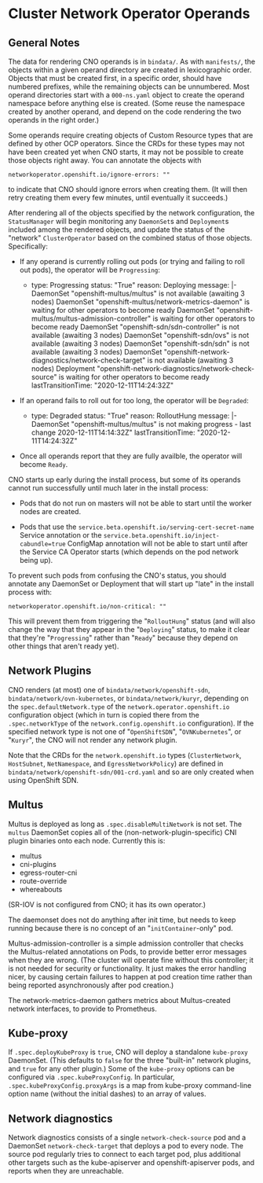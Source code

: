 # Cluster Network Operator Operands

## General Notes

The data for rendering CNO operands is in `bindata/`. As with
`manifests/`, the objects within a given operand directory are created
in lexicographic order. Objects that must be created first, in a
specific order, should have numbered prefixes, while the remaining
objects can be unnumbered. Most operand directories start with a
`000-ns.yaml` object to create the operand namespace before anything
else is created. (Some reuse the namespace created by another operand,
and depend on the code rendering the two operands in the right order.)

Some operands require creating objects of Custom Resource types that
are defined by other OCP operators. Since the CRDs for these types may
not have been created yet when CNO starts, it may not be possible to
create those objects right away. You can annotate the objects with

    networkoperator.openshift.io/ignore-errors: ""

to indicate that CNO should ignore errors when creating them. (It will
then retry creating them every few minutes, until eventually it
succeeds.)

After rendering all of the objects specified by the network
configuration, the `StatusManager` will begin monitoring any
`DaemonSet`s and `Deployment`s included among the rendered objects,
and update the status of the "network" `ClusterOperator` based on the
combined status of those objects. Specifically:

  - If any operand is currently rolling out pods (or trying and
    failing to roll out pods), the operator will be `Progressing`:

      - type: Progressing
        status: "True"
        reason: Deploying
        message: |-
          DaemonSet "openshift-multus/multus" is not available (awaiting 3 nodes)
          DaemonSet "openshift-multus/network-metrics-daemon" is waiting for other operators to become ready
          DaemonSet "openshift-multus/multus-admission-controller" is waiting for other operators to become ready
          DaemonSet "openshift-sdn/sdn-controller" is not available (awaiting 3 nodes)
          DaemonSet "openshift-sdn/ovs" is not available (awaiting 3 nodes)
          DaemonSet "openshift-sdn/sdn" is not available (awaiting 3 nodes)
          DaemonSet "openshift-network-diagnostics/network-check-target" is not available (awaiting 3 nodes)
          Deployment "openshift-network-diagnostics/network-check-source" is waiting for other operators to become ready
        lastTransitionTime: "2020-12-11T14:24:32Z"

  - If an operand fails to roll out for too long, the operator will
    be `Degraded`:

      - type: Degraded
        status: "True"
        reason: RolloutHung
        message: |-
          DaemonSet "openshift-multus/multus" is not making progress - last change 2020-12-11T14:14:32Z"
        lastTransitionTime: "2020-12-11T14:24:32Z"

  - Once all operands report that they are fully availble, the
    operator will become `Ready`.

CNO starts up early during the install process, but some of its
operands cannot run successfully until much later in the install
process:

  - Pods that do not run on masters will not be able to start until
    the worker nodes are created.

  - Pods that use the
    `service.beta.openshift.io/serving-cert-secret-name` Service
    annotation or the `service.beta.openshift.io/inject-cabundle=true`
    ConfigMap annotation will not be able to start until after the
    Service CA Operator starts (which depends on the pod network being
    up).

To prevent such pods from confusing the CNO's status, you should
annotate any DaemonSet or Deployment that will start up "late" in the
install process with:

    networkoperator.openshift.io/non-critical: ""

This will prevent them from triggering the "`RolloutHung`" status (and
will also change the way that they appear in the "`Deploying`" status,
to make it clear that they're "`Progressing`" rather than "`Ready`"
because they depend on other things that aren't ready yet).

## Network Plugins

CNO renders (at most) one of `bindata/network/openshift-sdn`,
`bindata/network/ovn-kubernetes`, or `bindata/network/kuryr`,
depending on the `spec.defaultNetwork.type` of the
`network.operator.openshift.io` configuration object (which in turn is
copied there from the `.spec.networkType` of the
`network.config.openshift.io` configuration). If the specified network
type is not one of "`OpenShiftSDN`", "`OVNKubernetes`", or "`Kuryr`",
the CNO will not render any network plugin.

Note that the CRDs for the `network.openshift.io` types
(`ClusterNetwork`, `HostSubnet`, `NetNamespace`, and
`EgressNetworkPolicy`) are defined in
`bindata/network/openshift-sdn/001-crd.yaml` and so are only created
when using OpenShift SDN.

## Multus

Multus is deployed as long as `.spec.disableMultiNetwork` is not set.
The `multus` DaemonSet copies all of the (non-network-plugin-specific)
CNI plugin binaries onto each node. Currently this is:

  - multus
  - cni-plugins
  - egress-router-cni
  - route-override
  - whereabouts

(SR-IOV is not configured from CNO; it has its own operator.)

The daemonset does not do anything after init time, but needs to keep
running because there is no concept of an "`initContainer`-only" pod.

Multus-admission-controller is a simple admission controller that
checks the Multus-related annotations on Pods, to provide better error
messages when they are wrong. (The cluster will operate fine without
this controller; it is not needed for security or functionality. It
just makes the error handling nicer, by causing certain failures to
happen at pod creation time rather than being reported asynchronously
after pod creation.)

The network-metrics-daemon gathers metrics about Multus-created
network interfaces, to provide to Prometheus.

## Kube-proxy

If `.spec.deployKubeProxy` is `true`, CNO will deploy a standalone
`kube-proxy` DaemonSet. (This defaults to `false` for the three
"built-in" network plugins, and `true` for any other plugin.) Some of
the `kube-proxy` options can be configured via
`.spec.kubeProxyConfig`. In particular,
`.spec.kubeProxyConfig.proxyArgs` is a map from kube-proxy
command-line option name (without the initial dashes) to an array of
values.

## Network diagnostics

Network diagnostics consists of a single `network-check-source` pod
and a DaemonSet `network-check-target` that deploys a pod to every
node. The source pod regularly tries to connect to each target pod,
plus additional other targets such as the kube-apiserver and
openshift-apiserver pods, and reports when they are unreachable.
